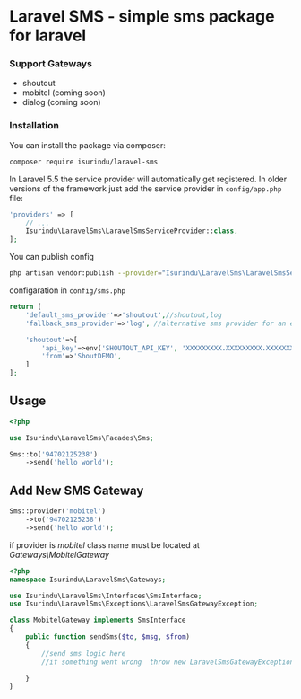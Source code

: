 # Laravel SMS - simple sms package for laravel

### Support Gateways

- shoutout
- mobitel (coming soon)
- dialog (coming soon)

### Installation

You can install the package via composer:

```bash
composer require isurindu/laravel-sms
```

In Laravel 5.5 the service provider will automatically get registered. In older versions of the framework just add the service provider in `config/app.php` file:

```php
'providers' => [
    // ...
    Isurindu\LaravelSms\LaravelSmsServiceProvider::class,
];
```

You can publish config

```bash
php artisan vendor:publish --provider="Isurindu\LaravelSms\LaravelSmsServiceProvider::class"
```

configaration in `config/sms.php`

```php
return [
    'default_sms_provider'=>'shoutout',//shoutout,log
    'fallback_sms_provider'=>'log', //alternative sms provider for an emergency fallback

    'shoutout'=>[
        'api_key'=>env('SHOUTOUT_API_KEY', 'XXXXXXXXX.XXXXXXXXX.XXXXXXXXX'),
        'from'=>'ShoutDEMO',
    ]
];
```

## Usage

```php
<?php

use Isurindu\LaravelSms\Facades\Sms;

Sms::to('94702125238')
    ->send('hello world');
```

## Add New SMS Gateway

```php
Sms::provider('mobitel')
    ->to('94702125238')
    ->send('hello world');
```

if provider is _mobitel_ class name must be located at _Gateways\MobitelGateway_

```php
<?php
namespace Isurindu\LaravelSms\Gateways;

use Isurindu\LaravelSms\Interfaces\SmsInterface;
use Isurindu\LaravelSms\Exceptions\LaravelSmsGatewayException;

class MobitelGateway implements SmsInterface
{
    public function sendSms($to, $msg, $from)
    {
        //send sms logic here
        //if something went wrong  throw new LaravelSmsGatewayException('something went wrong');

    }
}
```
